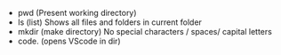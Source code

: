 - pwd (Present working directory)
- ls (list) Shows all files and folders in current folder
- mkdir (make directory) No special characters / spaces/ capital letters
- code. (opens VScode in dir)
